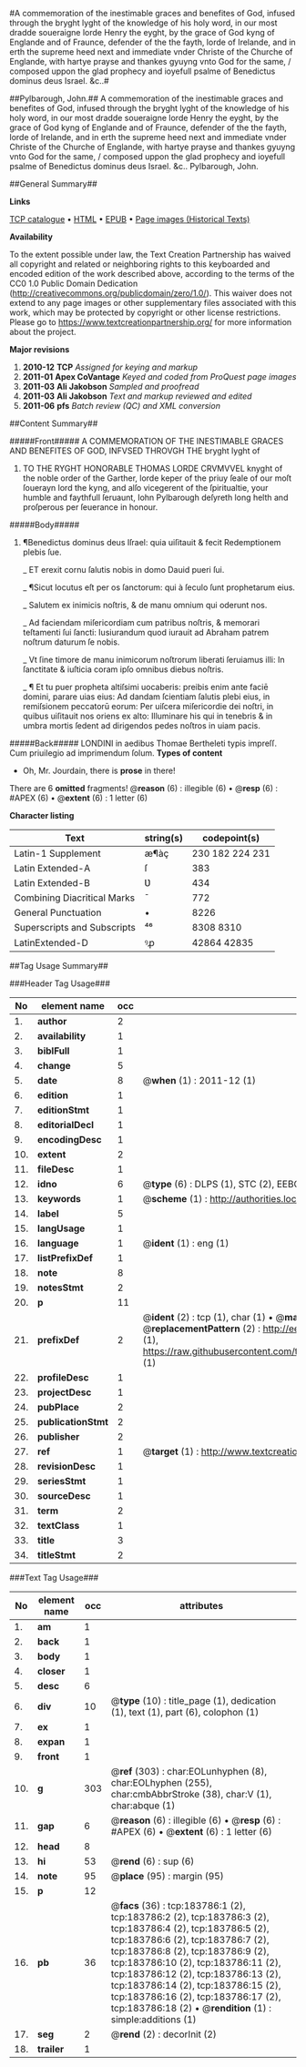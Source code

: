 #A commemoration of the inestimable graces and benefites of God, infused through the bryght lyght of the knowledge of his holy word, in our most dradde soueraigne lorde Henry the eyght, by the grace of God kyng of Englande and of Fraunce, defender of the the fayth, lorde of Irelande, and in erth the supreme heed next and immediate vnder Christe of the Churche of Englande, with hartye prayse and thankes gyuyng vnto God for the same, / composed uppon the glad prophecy and ioyefull psalme of Benedictus dominus deus Israel. &c..#

##Pylbarough, John.##
A commemoration of the inestimable graces and benefites of God, infused through the bryght lyght of the knowledge of his holy word, in our most dradde soueraigne lorde Henry the eyght, by the grace of God kyng of Englande and of Fraunce, defender of the the fayth, lorde of Irelande, and in erth the supreme heed next and immediate vnder Christe of the Churche of Englande, with hartye prayse and thankes gyuyng vnto God for the same, / composed uppon the glad prophecy and ioyefull psalme of Benedictus dominus deus Israel. &c..
Pylbarough, John.

##General Summary##

**Links**

[TCP catalogue](http://www.ota.ox.ac.uk/tcp/)  • 
[HTML](http://tei.it.ox.ac.uk/tcp/Texts-HTML/free/B08/B08002.html)  • 
[EPUB](http://tei.it.ox.ac.uk/tcp/Texts-EPUB/free/B08/B08002.epub) • 
[Page images (Historical Texts)](https://historicaltexts.jisc.ac.uk/eebo-68222602e)

**Availability**

To the extent possible under law, the Text Creation Partnership has waived all copyright and related or neighboring rights to this keyboarded and encoded edition of the work described above, according to the terms of the CC0 1.0 Public Domain Dedication (http://creativecommons.org/publicdomain/zero/1.0/). This waiver does not extend to any page images or other supplementary files associated with this work, which may be protected by copyright or other license restrictions. Please go to https://www.textcreationpartnership.org/ for more information about the project.

**Major revisions**

1. __2010-12__ __TCP__ *Assigned for keying and markup*
1. __2011-01__ __Apex CoVantage__ *Keyed and coded from ProQuest page images*
1. __2011-03__ __Ali Jakobson__ *Sampled and proofread*
1. __2011-03__ __Ali Jakobson__ *Text and markup reviewed and edited*
1. __2011-06__ __pfs__ *Batch review (QC) and XML conversion*

##Content Summary##

#####Front#####
A COMMEMORATION OF THE INESTIMABLE GRACES AND BENEFITES OF GOD, INFVSED THROVGH THE bryght lyght of 
1. TO THE RYGHT HONORABLE THOMAS LORDE CRVMVVEL knyght of the noble order of the Garther, lorde keper of the priuy ſeale of our moſt ſouerayn lord the kyng, and alſo vicegerent of the ſpiritualtie, your humble and faythfull ſeruaunt, Iohn Pylbarough deſyreth long helth and proſperous per ſeuerance in honour.

#####Body#####

1. ¶Benedictus dominus deus Iſrael: quia uiſitauit & fecit Redemptionem plebis ſue.

    _ ET erexit cornu ſalutis nobis in domo Dauid pueri ſui.

    _ ¶Sicut locutus eſt per os ſanctorum: qui à ſeculo ſunt prophetarum eius.

    _ Salutem ex inimicis noſtris, & de manu omnium qui oderunt nos.

    _ Ad faciendam miſericordiam cum patribus noſtris, & memorari teſtamenti ſui ſancti: Iusiurandum quod iurauit ad Abraham patrem noſtrum daturum ſe nobis.

    _ Vt ſine timore de manu inimicorum noſtrorum liberati ſeruiamus illi: In ſanctitate & iuſticia coram ipſo omnibus diebus noſtris.

    _ ¶ Et tu puer propheta altiſsimi uocaberis: preibis enim ante faciē domini, parare uias eius: Ad dandam ſcientiam ſalutis plebi eius, in remiſsionem peccatorū eorum: Per uiſcera miſericordie dei noſtri, in quibus uiſitauit nos oriens ex alto: Illuminare his qui in tenebris & in umbra mortis ſedent ad dirigendos pedes noſtros in uiam pacis.

#####Back#####
LONDINI in aedibus Thomae Bertheleti typis impreſſ. Cum priuilegio ad imprimendum ſolum.
**Types of content**

  * Oh, Mr. Jourdain, there is **prose** in there!

There are 6 **omitted** fragments! 
 @__reason__ (6) : illegible (6)  •  @__resp__ (6) : #APEX (6)  •  @__extent__ (6) : 1 letter (6)

**Character listing**


|Text|string(s)|codepoint(s)|
|---|---|---|
|Latin-1 Supplement|æ¶àç|230 182 224 231|
|Latin Extended-A|ſ|383|
|Latin Extended-B|Ʋ|434|
|Combining             Diacritical Marks|̄|772|
|General Punctuation|•|8226|
|Superscripts             and Subscripts|⁴⁶|8308 8310|
|LatinExtended-D|ꝰꝓ|42864 42835|

##Tag Usage Summary##

###Header Tag Usage###

|No|element name|occ|attributes|
|---|---|---|---|
|1.|__author__|2||
|2.|__availability__|1||
|3.|__biblFull__|1||
|4.|__change__|5||
|5.|__date__|8| @__when__ (1) : 2011-12 (1)|
|6.|__edition__|1||
|7.|__editionStmt__|1||
|8.|__editorialDecl__|1||
|9.|__encodingDesc__|1||
|10.|__extent__|2||
|11.|__fileDesc__|1||
|12.|__idno__|6| @__type__ (6) : DLPS (1), STC (2), EEBO-CITATION (1), OCLC (1), VID (1)|
|13.|__keywords__|1| @__scheme__ (1) : http://authorities.loc.gov/ (1)|
|14.|__label__|5||
|15.|__langUsage__|1||
|16.|__language__|1| @__ident__ (1) : eng (1)|
|17.|__listPrefixDef__|1||
|18.|__note__|8||
|19.|__notesStmt__|2||
|20.|__p__|11||
|21.|__prefixDef__|2| @__ident__ (2) : tcp (1), char (1)  •  @__matchPattern__ (2) : ([0-9\-]+):([0-9IVX]+) (1), (.+) (1)  •  @__replacementPattern__ (2) : http://eebo.chadwyck.com/downloadtiff?vid=$1&page=$2 (1), https://raw.githubusercontent.com/textcreationpartnership/Texts/master/tcpchars.xml#$1 (1)|
|22.|__profileDesc__|1||
|23.|__projectDesc__|1||
|24.|__pubPlace__|2||
|25.|__publicationStmt__|2||
|26.|__publisher__|2||
|27.|__ref__|1| @__target__ (1) : http://www.textcreationpartnership.org/docs/. (1)|
|28.|__revisionDesc__|1||
|29.|__seriesStmt__|1||
|30.|__sourceDesc__|1||
|31.|__term__|2||
|32.|__textClass__|1||
|33.|__title__|3||
|34.|__titleStmt__|2||


###Text Tag Usage###

|No|element name|occ|attributes|
|---|---|---|---|
|1.|__am__|1||
|2.|__back__|1||
|3.|__body__|1||
|4.|__closer__|1||
|5.|__desc__|6||
|6.|__div__|10| @__type__ (10) : title_page (1), dedication (1), text (1), part (6), colophon (1)|
|7.|__ex__|1||
|8.|__expan__|1||
|9.|__front__|1||
|10.|__g__|303| @__ref__ (303) : char:EOLunhyphen (8), char:EOLhyphen (255), char:cmbAbbrStroke (38), char:V (1), char:abque (1)|
|11.|__gap__|6| @__reason__ (6) : illegible (6)  •  @__resp__ (6) : #APEX (6)  •  @__extent__ (6) : 1 letter (6)|
|12.|__head__|8||
|13.|__hi__|53| @__rend__ (6) : sup (6)|
|14.|__note__|95| @__place__ (95) : margin (95)|
|15.|__p__|12||
|16.|__pb__|36| @__facs__ (36) : tcp:183786:1 (2), tcp:183786:2 (2), tcp:183786:3 (2), tcp:183786:4 (2), tcp:183786:5 (2), tcp:183786:6 (2), tcp:183786:7 (2), tcp:183786:8 (2), tcp:183786:9 (2), tcp:183786:10 (2), tcp:183786:11 (2), tcp:183786:12 (2), tcp:183786:13 (2), tcp:183786:14 (2), tcp:183786:15 (2), tcp:183786:16 (2), tcp:183786:17 (2), tcp:183786:18 (2)  •  @__rendition__ (1) : simple:additions (1)|
|17.|__seg__|2| @__rend__ (2) : decorInit (2)|
|18.|__trailer__|1||
